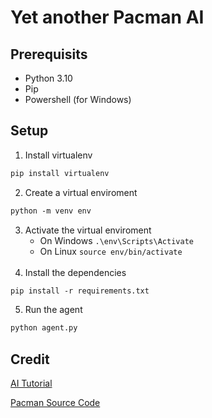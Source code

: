 # Yet another Pacman AI

## Prerequisits
- Python 3.10
- Pip
- Powershell (for Windows)

## Setup

1. Install virtualenv
```ps
pip install virtualenv
```
2. Create a virtual enviroment
```ps
python -m venv env
```
3. Activate the virtual enviroment 
    * On Windows `.\env\Scripts\Activate`
    * On Linux `source env/bin/activate`
<br></br>
4. Install the dependencies
```ps
pip install -r requirements.txt
```
5. Run the agent
```ps
python agent.py
```

## Credit

[AI Tutorial](https://github.com/patrickloeber/snake-ai-pytorch)

[Pacman Source Code](https://github.com/DevinLeamy/Pacman)
